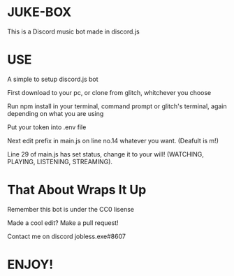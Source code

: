 # JUKE-BOX
This is a Discord music bot made in discord.js

# USE 
A simple to setup discord.js bot

First download to your pc, or clone from glitch, whitchever you choose

Run npm install in your terminal, command prompt or glitch's terminal, again depending on what you are using

Put your token into .env file

Next edit prefix in main.js on line no.14 whatever you want. (Deafult is m!)


Line 29 of main.js has set status, change it to your will! (WATCHING, PLAYING, LISTENING, STREAMING).

# That About Wraps It Up
Remember this bot is under the CC0 lisense  

Made a cool edit? Make a pull request!

Contact me on discord jobless.exe#8607


# ENJOY!
